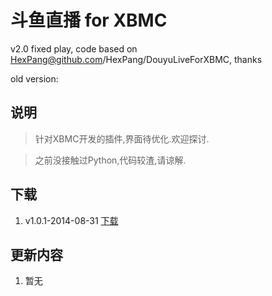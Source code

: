 斗鱼直播 for XBMC
================

v2.0
fixed play, code based on HexPang@github.com/HexPang/DouyuLiveForXBMC, thanks




old version:

说明
----------------
> 针对XBMC开发的插件,界面待优化.欢迎探讨.

> 之前没接触过Python,代码较渣,请谅解.

下载
----------------
1. v1.0.1-2014-08-31 [下载](https://github.com/HexPang/DouyuLiveForXBMC/archive/v1.0.1.zip)

更新内容
----------------
1. 暂无
